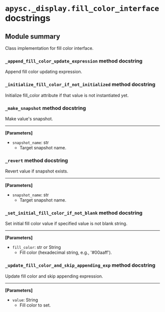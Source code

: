 # `apysc._display.fill_color_interface` docstrings

## Module summary

Class implementation for fill color interface.

### `_append_fill_color_update_expression` method docstring

Append fill color updating expression.

### `_initialize_fill_color_if_not_initialized` method docstring

Initialize fill_color attribute if that value is not instantiated yet.

### `_make_snapshot` method docstring

Make value's snapshot.<hr>

**[Parameters]**

- `snapshot_name`: str
  - Target snapshot name.

### `_revert` method docstring

Revert value if snapshot exists.<hr>

**[Parameters]**

- `snapshot_name`: str
  - Target snapshot name.

### `_set_initial_fill_color_if_not_blank` method docstring

Set initial fill color value if specified value is not blank string.<hr>

**[Parameters]**

- `fill_color`: str or String
  - Fill color (hexadecimal string, e.g., '#00aaff').

### `_update_fill_color_and_skip_appending_exp` method docstring

Update fill color and skip appending expression.<hr>

**[Parameters]**

- `value`: String
  - Fill color to set.